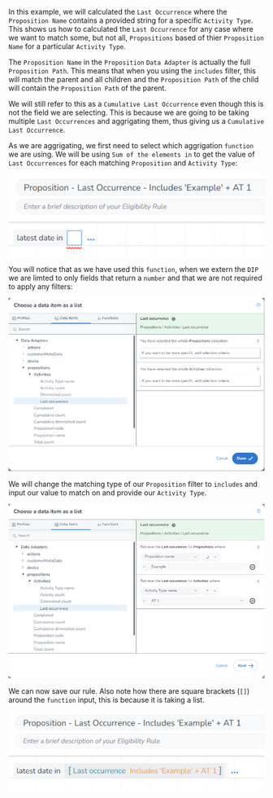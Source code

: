 In this example, we will calculated the `Last Occurrence` where the `Proposition Name` contains a provided string for a specific `Activity Type`. This shows us how to calculated the `Last Occurrence` for any case where we want to match some, but not all, `Propositions` based of thier `Proposition Name` for a particular `Activity Type`. 

The `Proposition Name` in the `Proposition` `Data Adapter` is actually the full `Proposition Path`. This means that when you using the `includes` filter, this will match the parent and all children and the `Proposition Path` of the child will contain the `Proposition Path` of the parent.

We will still refer to this as a `Cumulative Last Occurrence` even though this is not the field we are selecting. This is because we are going to be taking multiple `Last Occurrences` and aggrigating them, thus giving us a `Cumulative Last Occurrence`. 

As we are aggrigating, we first need to select which aggrigation `function` we are using. We will be using `Sum of the elements in` to get the value of `Last Occurrences` for each matching `Proposition` and `Activity Type`:

![](interest-last_occurrence-single_activity-multiple_propositions-includes_text-1.png)

You will notice that as we have used this `function`, when we extern the `DIP` we are limted to only fields that return a `number` and that we are not required to apply any filters:

![](interest-last_occurrence-single_activity-multiple_propositions-includes_text-2.png)

We will change the matching type of our `Proposition` filter to `includes` and input our value to match on and provide our `Activity Type`.

![](interest-last_occurrence-single_activity-multiple_propositions-includes_text-3.png)

We can now save our rule. Also note how there are square brackets (`[]`) around the `function` input, this is because it is taking a list.

![](interest-last_occurrence-single_activity-multiple_propositions-includes_text-4.png)
